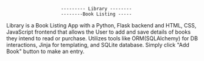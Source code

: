                         --------- Library --------
                        --------Book Listing -----

Library is a Book Listing App with a Python, Flask backend and HTML, CSS, JavaScript frontend that allows the User to add and save details of books they intend to read or purchase. Utilizes tools like ORM(SQLAlchemy) for DB interactions, Jinja for templating, and SQLite database. 
Simply click "Add Book" button to make an entry.

